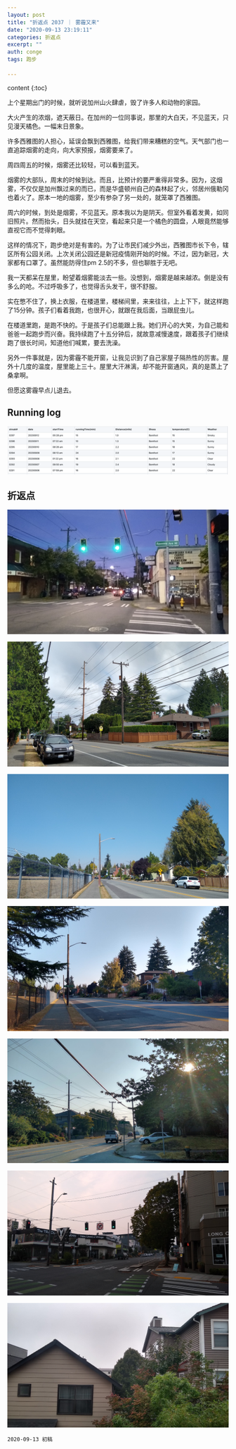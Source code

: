 ```yaml
---
layout: post
title: "折返点 2037 ｜ 雾霾又来"
date: "2020-09-13 23:19:11"
categories: 折返点
excerpt: ""
auth: conge
tags: 跑步

---
```

content
{:toc}

上个星期出门的时候，就听说加州山火肆虐，毁了许多人和动物的家园。

大火产生的浓烟，遮天蔽日。在加州的一位同事说，那里的大白天，不见蓝天，只见漫天橘色。一幅末日景象。

许多西雅图的人担心，延误会飘到西雅图，给我们带来糟糕的空气。天气部门也一直追踪烟雾的走向，向大家预报，烟雾要来了。

周四周五的时候，烟雾还比较轻，可以看到蓝天。

烟雾的大部队，周末的时候到达。而且，比预计的要严重得非常多。因为，这烟雾，不仅仅是加州飘过来的而已，而是华盛顿州自己的森林起了火，邻居州俄勒冈也着火了。原本一地的烟雾，至少有参杂了另一处的，就笼罩了西雅图。

周六的时候，到处是烟雾，不见蓝天。原本我以为是阴天。但室外看着发黄，如同旧照片。然而抬头，日头就挂在天空，看起来只是一个橘色的圆盘，人眼竟然能够直视它而不觉得刺眼。

这样的情况下，跑步绝对是有害的。为了让市民们减少外出，西雅图市长下令，辖区所有公园关闭。上次关闭公园还是新冠疫情刚开始的时候。不过，因为新冠，大家都有口罩了。虽然能防得住pm 2.5的不多，但也聊胜于无吧。

我一天都呆在屋里，盼望着烟雾能淡去一些。没想到，烟雾是越来越浓。倒是没有多么的呛。不过呼吸多了，也觉得舌头发干，很不舒服。

实在憋不住了，换上衣服，在楼道里，楼梯间里，来来往往，上上下下，就这样跑了15分钟。孩子们看着我跑，也很开心，就跟在我后面，当跟屁虫儿。

在楼道里跑，是跑不快的。于是孩子们总能跟上我。她们开心的大笑，为自己能和爸爸一起跑步而兴奋。我持续跑了十五分钟后，就故意减慢速度，跟着孩子们继续跑了很长时间，知道他们喊累，要去洗澡。

另外一件事就是，因为雾霾不能开窗，让我见识到了自己家屋子隔热性的厉害。屋外十几度的温度，屋里能上三十。屋里大汗淋漓，却不能开窗通风，真的是蒸上了桑拿啊。

但愿这雾霾早点儿退去。


## Running log
![Running log, week 37 2020](/assets/images/折返点/2020_wk37.png)

## 折返点
![20200906.jpg](/assets/images/折返点/20200906.jpg)

![20200907.jpg](/assets/images/折返点/20200907.jpg)

![20200908.jpg](/assets/images/折返点/20200908.jpg)

![20200909.jpg](/assets/images/折返点/20200909.jpg)

![20200910.jpg](/assets/images/折返点/20200910.jpg)

![20200911.jpg](/assets/images/折返点/20200911.jpg)

![20200912.jpg](/assets/images/折返点/20200912.jpg)

```
2020-09-13 初稿
```
